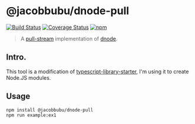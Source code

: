 # @jacobbubu/dnode-pull

[![Build Status](https://travis-ci.org/jacobbubu/dnode-pull.svg)](https://travis-ci.org/jacobbubu/dnode-pull)
[![Coverage Status](https://coveralls.io/repos/github/jacobbubu/dnode-pull/badge.svg?branch=master)](https://coveralls.io/github/jacobbubu/dnode-pull?branch=master)
[![npm](https://img.shields.io/npm/v/@jacobbubu/dnode-pull.svg)](https://www.npmjs.com/package/@jacobbubu/dnode-pull/)

> A [pull-stream](https://github.com/pull-stream/pull-stream) implementation of [dnode](https://github.com/substack/dnode).

## Intro.

This tool is a modification of [typescript-library-starter](https://github.com/alexjoverm/typescript-library-starter), I'm using it to create Node.JS modules.

## Usage

```bash
npm install @jacobbubu/dnode-pull
npm run example:ex1
```
